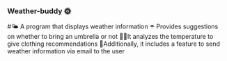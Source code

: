### Weather-buddy 🌞
#🌤️ A program that displays weather information 
☂️ Provides suggestions on whether to bring an umbrella or not
👚👕It analyzes the temperature to give clothing recommendations 
💌Additionally, it includes a feature to send weather information via email to the user 
